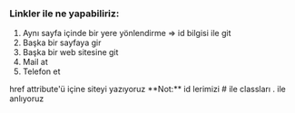 ### Linkler ile ne yapabiliriz:

<ol>
  <li>Aynı sayfa içinde bir yere yönlendirme => id bilgisi ile git</li>
  <li>Başka bir sayfaya gir</li>
  <li>Başka bir web sitesine git</li>
  <li>Mail at</li>
  <li>Telefon et</li>
</ol>
href attribute'ü içine siteyi yazıyoruz
**Not:** id lerimizi # ile classları . ile anlıyoruz

